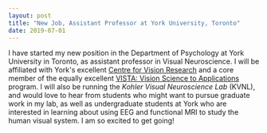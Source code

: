 ```yaml
---
layout: post
title: "New Job, Assistant Professor at York University, Toronto"
date: 2019-07-01
---
```


I have started my new position in the Department of Psychology at York University in Toronto, as assistant professor in Visual Neuroscience. I will be affiliated with York's excellent [Centre for Vision Research](http://cvr.yorku.ca) and a core member of the equally excellent [VISTA: Vision Science to Applications](https://vista.info.yorku.ca) program. I will also be running the *Kohler Visual Neuroscience Lab* (KVNL), and would love to hear from students who might want to pursue graduate work in my lab, as well as undergraduate students at York who are interested in learning about using EEG and functional MRI to study the human visual system. I am so excited to get going! 